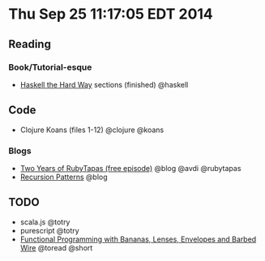 # Thu Sep 25 11:17:05 EDT 2014

## Reading
### Book/Tutorial-esque
  - [Haskell the Hard Way](http://yannesposito.com/Scratch/en/blog/Haskell-the-Hard-Way/) sections (finished) @haskell

## Code
  - Clojure Koans (files 1-12) @clojure @koans

### Blogs
  - [Two Years of RubyTapas (free episode)](http://devblog.avdi.org/2014/09/24/two-years-of-rubytapas/) @blog @avdi @rubytapas
  - [Recursion Patterns](http://patternsinfp.wordpress.com/2010/09/03/recursion-patterns/) @blog

## TODO
  - scala.js @totry
  - purescript @totry
  - [Functional Programming with Bananas, Lenses, Envelopes and Barbed Wire](http://eprints.eemcs.utwente.nl/7281/01/db-utwente-40501F46.pdf) @toread @short
